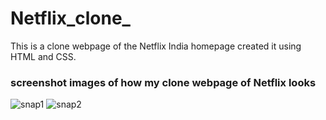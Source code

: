 # Netflix_clone_
 This is a clone webpage of the Netflix India homepage created it using HTML and CSS.
### screenshot images of how my clone webpage of Netflix looks
![snap1](https://user-images.githubusercontent.com/64370055/122679285-de3bd800-d207-11eb-8844-cc9b63994660.PNG)
![snap2](https://user-images.githubusercontent.com/64370055/122679301-ee53b780-d207-11eb-8094-6091c50b1ab2.PNG)

